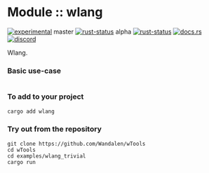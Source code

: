 <!-- {{# generate.module_header{} #}} -->

# Module :: wlang
<!--{ generate.module_header.start() }-->
 [![experimental](https://raster.shields.io/static/v1?label=&message=experimental&color=orange)](https://github.com/emersion/stability-badges#experimental)  master [![rust-status](https://github.com/Wandalen/wTools/actions/workflows/module_wlang_push.yml/badge.svg?branch=master)](https://github.com/Wandalen/wTools/actions/workflows/module_wlang_push.yml?query=branch%3Amaster) alpha [![rust-status](https://github.com/Wandalen/wTools/actions/workflows/module_wlang_push.yml/badge.svg?branch=alpha)](https://github.com/Wandalen/wTools/actions/workflows/module_wlang_push.yml?query=branch%3Aalpha) [![docs.rs](https://img.shields.io/docsrs/wlang?color=e3e8f0&logo=docs.rs)](https://docs.rs/wlang) [![discord](https://img.shields.io/discord/872391416519737405?color=eee&logo=discord&logoColor=eee&label=ask)](https://discord.gg/m3YfbXpUUY)
<!--{ generate.module_header.end }-->

Wlang.

### Basic use-case

<!-- {{# generate.module{} #}} -->

```rust
```

### To add to your project

```bash
cargo add wlang
```

### Try out from the repository

``` shell test
git clone https://github.com/Wandalen/wTools
cd wTools
cd examples/wlang_trivial
cargo run
```
